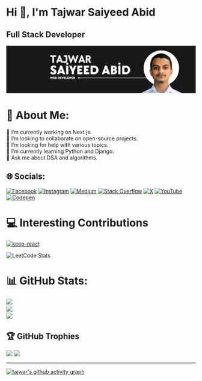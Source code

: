 # Hi 👋, I'm Tajwar Saiyeed Abid

## Full Stack Developer

[![tajwar_saiyeed](/tajwar_saiyeed_abid.png)](https://www.linkedin.com/in/tajwar-saiyeed-abid-b7809a349/)


# 💫 About Me:
🔭 I’m currently working on Next.js.<br>👯 I’m looking to collaborate on open-source projects.<br>🤝 I’m looking for help with various topics.<br>🌱 I’m currently learning Python and Django.<br>💬 Ask me about DSA and algorithms.


## 🌐 Socials:
[![Facebook](https://img.shields.io/badge/Facebook-%231877F2.svg?logo=Facebook&logoColor=white)](https://facebook.com/tajwarsaiyeed) [![Instagram](https://img.shields.io/badge/Instagram-%23E4405F.svg?logo=Instagram&logoColor=white)](https://instagram.com/tajwarsaiyeed) [![Medium](https://img.shields.io/badge/Medium-12100E?logo=medium&logoColor=white)](https://medium.com/@rjabid36) [![Stack Overflow](https://img.shields.io/badge/-Stackoverflow-FE7A16?logo=stack-overflow&logoColor=white)](https://stackoverflow.com/users/19961650) [![X](https://img.shields.io/badge/X-black.svg?logo=X&logoColor=white)](https://x.com/tajwarsaiyeed) [![YouTube](https://img.shields.io/badge/YouTube-%23FF0000.svg?logo=YouTube&logoColor=white)](https://youtube.com/@tajwarsaiyeed) [![Codepen](https://img.shields.io/badge/Codepen-000000?style=for-the-badge&logo=codepen&logoColor=white)](https://codepen.io/TajwarSaiyeed) 

# 💻 Interesting Contributions

[![keep-react](https://github-readme-stats.vercel.app/api/pin/?username=StaticMania&repo=keep-react&theme=dark&show_owner=true)](https://github.com/StaticMania/keep-react/pull/16)
 
![LeetCode Stats](https://leetcard.jacoblin.cool/tajwarsaiyeed?theme=dark&font=Vollkorn&ext=activity)

# 📊 GitHub Stats:
![](https://github-readme-stats.vercel.app/api?username=tajwarsaiyeed&theme=dark&hide_border=true&include_all_commits=true&count_private=true)<br/>
![](https://github-readme-streak-stats.herokuapp.com/?user=tajwarsaiyeed&theme=dark&hide_border=true)<br/>
![](https://github-readme-stats.vercel.app/api/top-langs/?username=tajwarsaiyeed&theme=dark&hide_border=true&include_all_commits=true&count_private=true&layout=compact&langs_count=10)

## 🏆 GitHub Trophies
![](https://github-profile-trophy.vercel.app/?username=tajwarsaiyeed&theme=radical&no-frame=false&no-bg=true&margin-w=4)
[![](https://visitcount.itsvg.in/api?id=tajwarsaiyeed&icon=0&color=0)](https://visitcount.itsvg.in)

---
[![tajwar's github activity graph](https://github-readme-activity-graph.vercel.app/graph?username=tajwarsaiyeed&bg_color=000000&color=9e4c98&line=0055ff&point=ff0000&area=true&hide_border=true)](https://github.com/ashutosh00710/github-readme-activity-graph)
